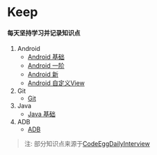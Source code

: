 # Keep
####  每天坚持学习并记录知识点

1. Android
    - [Android 基础]
    - [Android 一阶]
    - [Android 新]
    - [Android 自定义View]
2. Git
    - [Git]
3. Java
    - [Java 基础]
4. ADB
    - [ADB]


> 注: 部分知识点来源于[CodeEggDailyInterview]
    
[Android 基础]:https://github.com/yangsanning/Keep/tree/master/Android%20%E5%9F%BA%E7%A1%80
[Android 一阶]:https://github.com/yangsanning/Keep/tree/master/Android%20%E4%B8%80%E9%98%B6
[Android 新]:https://github.com/yangsanning/Keep/tree/master/Android%20%E6%96%B0
[Android 自定义View]:https://github.com/yangsanning/Keep/tree/master/Android%20%E8%87%AA%E5%AE%9A%E4%B9%89View

[Git]:https://github.com/yangsanning/Keep/tree/master/Git

[Java 基础]:https://github.com/yangsanning/Keep/tree/master/Java%20%E5%9F%BA%E7%A1%80

[ADB]:https://github.com/yangsanning/Keep/tree/master/ADB

[CodeEggDailyInterview]:https://github.com/codeegginterviewgroup/CodeEggDailyInterview
